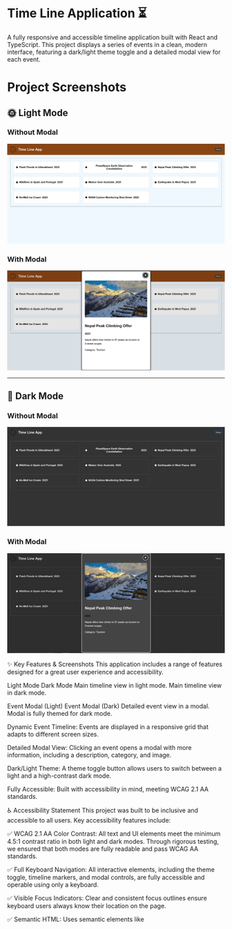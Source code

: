 # Time Line Application ⏳
A fully responsive and accessible timeline application built with React and TypeScript. This project displays a series of events in a clean, modern interface, featuring a dark/light theme toggle and a detailed modal view for each event.

# Project Screenshots

## 🌞 Light Mode
### Without Modal
![Light Mode](./chrome_screenshot_1_light_mode.jpg)

### With Modal
![Light Mode with Modal](./chrome_screenshot_1_light_mode_with_modal.jpg)

---

## 🌙 Dark Mode
### Without Modal
![Dark Mode](./chrome_screenshot_2_dark_mode.jpg)

### With Modal
![Dark Mode with Modal](./chrome_screenshot_2_dark_mode_with_modal.jpg)


✨ Key Features & Screenshots
This application includes a range of features designed for a great user experience and accessibility.

Light Mode	Dark Mode
Main timeline view in light mode.	Main timeline view in dark mode.

Event Modal (Light)	Event Modal (Dark)
Detailed event view in a modal.	Modal is fully themed for dark mode.

Dynamic Event Timeline: Events are displayed in a responsive grid that adapts to different screen sizes.

Detailed Modal View: Clicking an event opens a modal with more information, including a description, category, and image.

Dark/Light Theme: A theme toggle button allows users to switch between a light and a high-contrast dark mode.

Fully Accessible: Built with accessibility in mind, meeting WCAG 2.1 AA standards.

♿ Accessibility Statement
This project was built to be inclusive and accessible to all users. Key accessibility features include:

✅ WCAG 2.1 AA Color Contrast: All text and UI elements meet the minimum 4.5:1 contrast ratio in both light and dark modes. Through rigorous testing, we ensured that both modes are fully readable and pass WCAG AA standards.

✅ Full Keyboard Navigation: All interactive elements, including the theme toggle, timeline markers, and modal controls, are fully accessible and operable using only a keyboard.

✅ Visible Focus Indicators: Clear and consistent focus outlines ensure keyboard users always know their location on the page.

✅ Semantic HTML: Uses semantic elements like <dialog> and <header> for improved screen reader support.

✅ Reduced Motion: Honors the prefers-reduced-motion media query to disable animations for users who are sensitive to motion.

For a full report on accessibility changes, see the ACCESSIBILITY.md file.

🛠️ Tech Stack
React: A JavaScript library for building user interfaces.

TypeScript: A typed superset of JavaScript that compiles to plain JavaScript.

CSS Modules / Plain CSS: For component-level and global styling.

Vite: A modern frontend build tool.

npm install
Start the development server:

Bash

npm run dev
The application will be available at http://localhost:5173.
